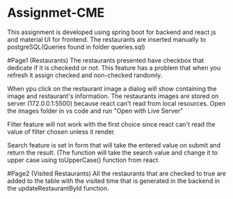 # Assignmet-CME

This assignment is developed using spring boot for backend and react js and material UI for frontend.
The restaurants are inserted manually to postgreSQL(Queries found in folder queries.sql)

#Page1 (Restaurants)
The restaurants presented have checkbox that dedicate if it is checkedd or not.
This feature has a problem that when you refresh it assign checked and non-checked randomly.

When ypu click on the restaurant image a dialog will show containing the image and restaurant's information.
The restaurants images are stored on server (172.0.0.1:5500) because react can't read from local resources. Open the images folder in vs code and run "Open with Live Server"

Filter feature will not work with the first choice since react can't read the value of filter chosen unless it render.

Search feature is set in form that will take the entered value on submit and return the result. (The function will take the search value and change it to upper case using toUpperCase() function from react.

#Page2 (Visited Restaurants)
All the restaurants that are checked to true are added to the table with the visited time that is generated in the backend in the updateRestaurantById function.

